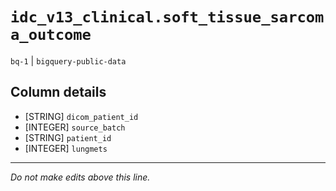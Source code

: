 # `idc_v13_clinical.soft_tissue_sarcoma_outcome`
`bq-1` | `bigquery-public-data`

## Column details
* [STRING]    `dicom_patient_id`
* [INTEGER]   `source_batch`
* [STRING]    `patient_id`
* [INTEGER]   `lungmets`

-------------------------------------------------------------------------------
*Do not make edits above this line.*
